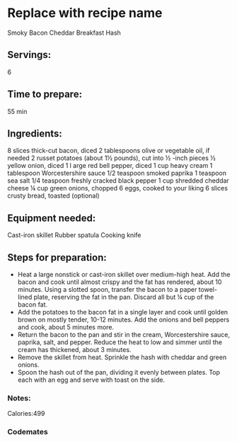 # Replace with recipe name
Smoky Bacon Cheddar Breakfast Hash
## Servings: 
6
## Time to prepare: 
55 min
## Ingredients:
8 slices thick-cut bacon, diced
2 tablespoons olive or vegetable oil, if needed
2 russet potatoes (about 1½ pounds), cut into ½ -inch pieces
½ yellow onion, diced
1 l arge red bell pepper, diced
1 cup heavy cream
1 tablespoon Worcestershire sauce
1/2 teaspoon smoked paprika
1 teaspoon sea salt
1/4 teaspoon freshly cracked black pepper
1 cup shredded cheddar cheese
¼ cup green onions, chopped
6 eggs, cooked to your liking
6 slices crusty bread, toasted (optional)
## Equipment needed:
Cast-iron skillet
Rubber spatula
Cooking knife
## Steps for preparation:
- Heat a large nonstick or cast-iron skillet over medium-high heat. Add the bacon and cook until almost crispy and the fat has rendered, about 10 minutes. Using a slotted spoon, transfer the bacon to a paper towel-lined plate, reserving the fat in the pan. Discard all but ¼ cup of the bacon fat.
- Add the potatoes to the bacon fat in a single layer and cook until golden brown on mostly tender, 10-12 minutes. Add the onions and bell peppers and cook, about 5 minutes more.
- Return the bacon to the pan and stir in the cream, Worcestershire sauce, paprika, salt, and pepper. Reduce the heat to low and simmer until the cream has thickened, about 3 minutes.
- Remove the skillet from heat. Sprinkle the hash with cheddar and green onions.
- Spoon the hash out of the pan, dividing it evenly between plates. Top each with an egg and serve with toast on the side.

### Notes:
Calories:499


### Codemates #
